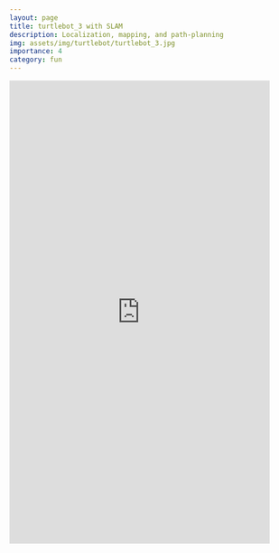 ```yaml
---
layout: page
title: turtlebot_3 with SLAM
description: Localization, mapping, and path-planning
img: assets/img/turtlebot/turtlebot_3.jpg
importance: 4
category: fun
---
```


<iframe width="461" height="820" src="https://www.youtube.com/embed/vw9Mafc4hDM" title="turtlebot3" frameborder="0" allow="accelerometer; autoplay; clipboard-write; encrypted-media; gyroscope; picture-in-picture" allowfullscreen></iframe>
